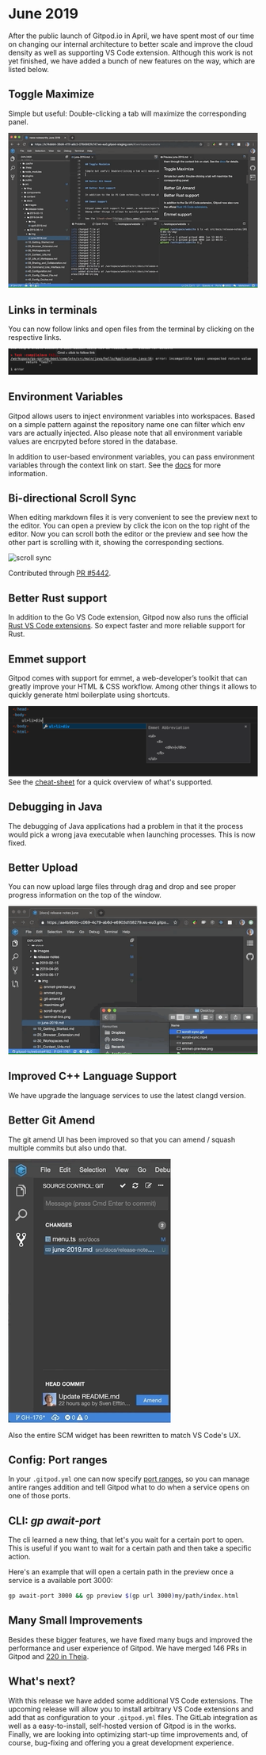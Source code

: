 # June 2019

After the public launch of Gitpod.io in April, we have spent most of our time on changing our internal architecture to better scale and improve the cloud density as well
as supporting VS Code extension. Although this work is not yet finished, we have added a bunch of new features on the way, which are listed below.

## Toggle Maximize

Simple but useful: Double-clicking a tab will maximize the corresponding panel.

![Maximize](./img/maximize.gif)

## Links in terminals

You can now follow links and open files from the terminal by clicking on the respective links.

![Terminal Links](./img/terminal-link.png)

## Environment Variables

Gitpod allows users to inject environment variables into workspaces. Based on a simple pattern against the repository name
one can filter which env vars are actually injected. Also please note that all environment variable values are encrpyted before stored in the database.

In addition to user-based environment variables, you can pass environment variables through the context link on start.
See the [docs](/docs/47_Environment_Variables/) for more information.

## Bi-directional Scroll Sync

When editing markdown files it is very convenient to see the preview next to the editor. You can open a preview by click the icon on the top right of the editor.
Now you can scroll both the editor or the preview and see how the other part is scrolling with it, showing the corresponding sections.

![scroll sync](./img/scroll-sync.gif)

Contributed through [PR #5442](https://github.com/theia-ide/theia/pull/5442).

## Better Rust support

In addition to the Go VS Code extension, Gitpod now also runs the official [Rust VS Code extensions](https://github.com/rust-lang/rls-vscode).
So expect faster and more reliable support for Rust.

## Emmet support

Gitpod comes with support for emmet, a web-developer’s toolkit that can greatly improve your HTML & CSS workflow.
Among other things it allows to quickly generate html boilerplate using shortcuts.

![Emmet](./img/emmet.png)
See the [cheat-sheet](https://docs.emmet.io/cheat-sheet/) for a quick overview of what's supported.

## Debugging in Java

The debugging of Java applications had a problem in that it the process would pick a wrong java executable when launching processes.
This is now fixed.

## Better Upload

You can now upload large files through drag and drop and see proper progress information on the top of the window.

![upload](./img/upload.gif)

## Improved C++ Language Support

We have upgrade the language services to use the latest clangd version.

## Better Git Amend

The git amend UI has been improved so that you can amend / squash multiple commits but also
undo that.

![Git amend](./img/git-amend.gif)

Also the entire SCM widget has been rewritten to match VS Code's UX.

## Config: Port ranges

In your `.gitpod.yml` one can now specify [port ranges](/docs/43_Config_Ports/#port-ranges), so you can manage antire ranges addition
and tell Gitpod what to do when a service opens on one of those ports.

## CLI: _gp await-port_

The cli learned a new thing, that let's you wait for a certain port to open.
This is useful if you want to wait for a certain path and then take a specific action.

Here's an example that will open a certain path in the preview once a service is a available port 3000:

```sh
gp await-port 3000 && gp preview $(gp url 3000)my/path/index.html
```

## Many Small Improvements
Besides these bigger features, we have fixed many bugs and improved the performance and user experience of Gitpod.
We have merged 146 PRs in Gitpod and [220 in Theia](https://github.com/theia-ide/theia/pulls?utf8=%E2%9C%93&q=is%3Apr+merged%3A%3E2019-04-01+).

## What's next?

With this release we have added some additional VS Code extensions.
The upcoming release will allow you to install arbitrary VS Code extensions and add that as configuration to your `.gitpod.yml` files.
The GitLab integration as well as a easy-to-install, self-hosted version of Gitpod is in the works.
Finally, we are looking into optimizing start-up time improvements and, of course, bug-fixing and offering you a great development experience.
